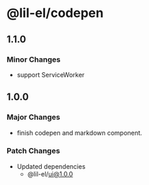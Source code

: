 # @lil-el/codepen

## 1.1.0

### Minor Changes

- support ServiceWorker

## 1.0.0

### Major Changes

- finish codepen and markdown component.

### Patch Changes

- Updated dependencies
  - @lil-el/ui@1.0.0
